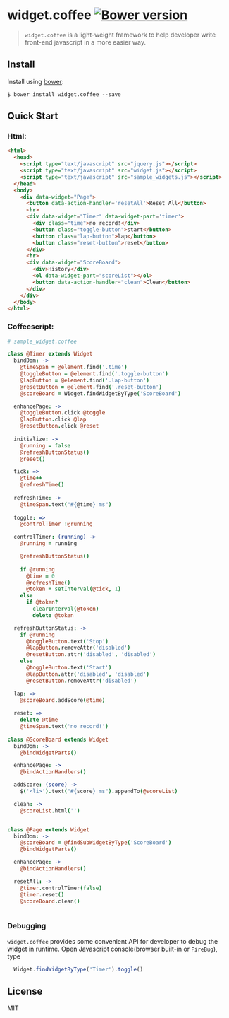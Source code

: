 widget.coffee [![Bower version][bower-image]][homepage]
================

> `widget.coffee` is a light-weight framework to help developer write front-end javascript in a more easier way.


## Install

Install using [bower][bower-url]:

    $ bower install widget.coffee --save

## Quick Start

### Html:

```html
<html>
  <head>    
    <script type="text/javascript" src="jquery.js"></script>
    <script type="text/javascript" src="widget.js"></script>
    <script type="text/javascript" src="sample_widgets.js"></script>
  </head>
  <body>
    <div data-widget="Page">
      <button data-action-handler='resetAll'>Reset All</button>
      <hr>
      <div data-widget="Timer" data-widget-part='timer'>
        <div class="time">no record!</div>
        <button class="toggle-button">start</button>
        <button class="lap-button">lap</button>
        <button class="reset-button">reset</button>
      </div>
      <hr>
      <div data-widget="ScoreBoard">
        <div>History</div>
        <ol data-widget-part="scoreList"></ol>
        <button data-action-handler="clean">Clean</button>
      </div>  
    </div>
  </body>
</html>

```

### Coffeescript:


```coffeescript
# sample_widget.coffee

class @Timer extends Widget
  bindDom: ->
    @timeSpan = @element.find('.time')
    @toggleButton = @element.find('.toggle-button')
    @lapButton = @element.find('.lap-button')
    @resetButton = @element.find('.reset-button')
    @scoreBoard = Widget.findWidgetByType('ScoreBoard')

  enhancePage: ->        
    @toggleButton.click @toggle
    @lapButton.click @lap
    @resetButton.click @reset
        
  initialize: ->
    @running = false
    @refreshButtonStatus()
    @reset()

  tick: =>
    @time++
    @refreshTime()
   
  refreshTime: ->
    @timeSpan.text("#{@time} ms")
    
  toggle: =>       
    @controlTimer !@running

  controlTimer: (running) ->
    @running = running

    @refreshButtonStatus()
   
    if @running
      @time = 0
      @refreshTime()
      @token = setInterval(@tick, 1)
    else
      if @token?
        clearInterval(@token) 
        delete @token

  refreshButtonStatus: ->
    if @running
      @toggleButton.text('Stop')        
      @lapButton.removeAttr('disabled')        
      @resetButton.attr('disabled', 'disabled')
    else
      @toggleButton.text('Start')  
      @lapButton.attr('disabled', 'disabled')
      @resetButton.removeAttr('disabled')  

  lap: =>
    @scoreBoard.addScore(@time)
    
  reset: =>
    delete @time 
    @timeSpan.text('no record!')
  
class @ScoreBoard extends Widget
  bindDom: ->
    @bindWidgetParts()

  enhancePage: ->
    @bindActionHandlers()

  addScore: (score) ->
    $('<li>').text("#{score} ms").appendTo(@scoreList)

  clean: ->
    @scoreList.html('')


class @Page extends Widget
  bindDom: ->
    @scoreBoard = @findSubWidgetByType('ScoreBoard')
    @bindWidgetParts()

  enhancePage: ->
    @bindActionHandlers()

  resetAll: ->
    @timer.controlTimer(false)
    @timer.reset()
    @scoreBoard.clean()
 
```

### Debugging

`widget.coffee` provides some convenient API for developer to debug the widget in runtime.
Open Javascript console(browser built-in or `FireBug`), type 

```javascript
  Widget.findWidgetByType('Timer').toggle()
```
 
## License
MIT



[homepage]: https://github.com/timnew/widget.coffee
[bower-image]: https://badge.fury.io/bo/widget.coffee.svg

[bower-url]: http://bower.io/


